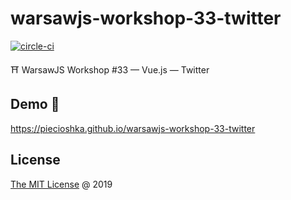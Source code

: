 # warsawjs-workshop-33-twitter

[![circle-ci](https://circleci.com/gh/piecioshka/warsawjs-workshop-33-twitter.svg?style=svg)](https://circleci.com/gh/piecioshka/warsawjs-workshop-33-twitter)

⛩️ WarsawJS Workshop #33 — Vue.js — Twitter

## Demo 🎉

<https://piecioshka.github.io/warsawjs-workshop-33-twitter>

## License

[The MIT License](https://piecioshka.mit-license.org/) @ 2019
